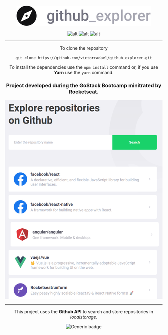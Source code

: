 <div style="text-align: center">

![alt](./src/assets/logo.svg)

![alt](https://img.shields.io/badge/node-v12.16.2-black.svg)
![alt](https://img.shields.io/badge/react-16.13.1v-black.svg)
![alt](https://img.shields.io/badge/typescript-~3.7.2-black.svg)

---

To clone the repository

```
git clone https://github.com/victorradael/github_explorer.git
```

To install the dependencies use the `npm install` command or, if you use **Yarn** use the `yarn` command.

### Project developed during the **GoStack Bootcamp** minitrated by **Rocketseat**.

![alt](./src/assets/ex.png)

---

This project uses the **Github API** to search and store repositories in _localstorage_.

![Generic badge](https://img.shields.io/badge/license-MIT-black.svg)

</div>
